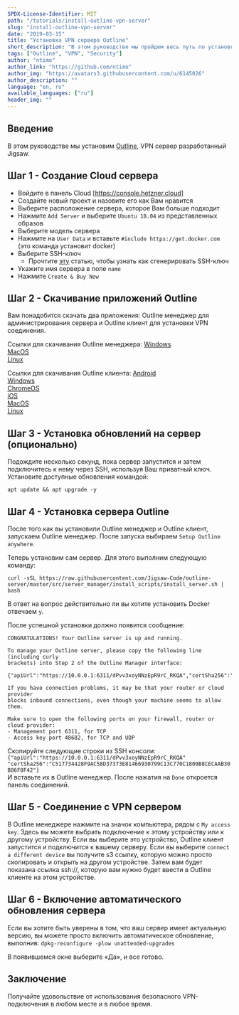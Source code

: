 ```yaml
---
SPDX-License-Identifier: MIT
path: "/tutorials/install-outline-vpn-server"
slug: "install-outline-vpn-server"
date: "2019-03-15"
title: "Установка VPN сервера Outline"
short_description: "В этом руководстве мы пройдем весь путь по установке VPN сервера Outline."
tags: ["Outline", "VPN", "Security"]
author: "ntimo"
author_link: "https://github.com/ntimo"
author_img: "https://avatars3.githubusercontent.com/u/6145026"
author_description: ""
language: "en, ru"
available_languages: ["ru"]
header_img: ""
---
```



## Введение

В этом руководстве мы установим [Outline](https://getoutline.org/), VPN сервер разработанный Jigsaw.

## Шаг 1 - Создание Cloud сервера

* Войдите в панель Cloud [https://console.hetzner.cloud]
* Создайте новый проект и назовите его как Вам нравится
* Выберите расположение сервера, которое Вам больше подходит
* Нажмите `Add Server` и выберите `Ubuntu 18.04` из представленных образов
* Выберите модель сервера
* Нажмите на `User Data` и вставьте `#include https://get.docker.com` (это команда установит docker)
* Выберите SSH-ключ
    * Прочтите [эту](https://help.github.com/en/enterprise/2.16/user/articles/generating-a-new-ssh-key-and-adding-it-to-the-ssh-agent) статью, чтобы узнать как сгенерировать SSH-ключ
* Укажите имя сервера в поле `name`
* Нажмите `Create & Buy Now`

## Шаг 2 - Скачивание приложений Outline

Вам понадобится скачать два приложения: Outline менеджер для администрирования сервера и Outline клиент для установки VPN соединения.

Ссылки для скачивания Outline менеджера:
[Windows](https://raw.githubusercontent.com/Jigsaw-Code/outline-releases/master/manager/stable/Outline-Manager.exe)  
[MacOS](https://raw.githubusercontent.com/Jigsaw-Code/outline-releases/master/manager/stable/Outline-Manager.dmg)  
[Linux](https://raw.githubusercontent.com/Jigsaw-Code/outline-releases/master/manager/stable/Outline-Manager.AppImage)  

Ссылки для скачивания Outline клиента:
[Android](https://play.google.com/store/apps/details?id=org.outline.android.client)  
[Windows](https://raw.githubusercontent.com/Jigsaw-Code/outline-releases/master/client/stable/Outline-Client.exe)  
[ChromeOS](https://play.google.com/store/apps/details?id=org.outline.android.client)  
[iOS](https://itunes.apple.com/us/app/outline-app/id1356177741)  
[MacOS](https://itunes.apple.com/us/app/outline-app/id1356178125)  
[Linux](https://raw.githubusercontent.com/Jigsaw-Code/outline-releases/master/client/stable/Outline-Client.AppImage)  

## Шаг 3 - Установка обновлений на сервер (опционально)

Подождите несколько секунд, пока сервер запустится и затем подключитесь к нему через SSH, используя Ваш приватный ключ.
Установите доступные обновления командой:

`apt update && apt upgrade -y`

## Шаг 4 - Установка сервера Outline

После того как вы установили Outline менеджер и Outline клиент, запускаем Outline менеджер. После запуска выбираем `Setup Outline anywhere`.

Теперь установим сам сервер. Для этого выполним следующую команду:
```
curl -sSL https://raw.githubusercontent.com/Jigsaw-Code/outline-server/master/src/server_manager/install_scripts/install_server.sh | bash
```

В ответ на вопрос действительно ли вы хотите установить Docker отвечаем `y`.

После успешной установки должно появится сообщение:
```
CONGRATULATIONS! Your Outline server is up and running.

To manage your Outline server, please copy the following line (including curly
brackets) into Step 2 of the Outline Manager interface:

{"apiUrl":"https://10.0.0.1:6311/dPvv3xoyNNzEpR9rC_RKQA","certSha256":"C517734428F9AC58D37373E81466930799C13C770C1809B8CECAAB30B06F0F42"}

If you have connection problems, it may be that your router or cloud provider
blocks inbound connections, even though your machine seems to allow them.

Make sure to open the following ports on your firewall, router or cloud provider:
- Management port 6311, for TCP
- Access key port 48682, for TCP and UDP
```

Скопируйте следующие строки из SSH консоли:
`{"apiUrl":"https://10.0.0.1:6311/dPvv3xoyNNzEpR9rC_RKQA" "certSha256":"C517734428F9AC58D37373E81466930799C13C770C1809B8CECAAB30B06F0F42"}`  
И вставьте их в Outline менеджер. После нажатия на `Done` откроется панель соединений.

## Шаг 5 - Соединение с VPN сервером

В Outline менеджере нажмите на значок компьютера, рядом с `My access key`. Здесь вы можете выбрать подключение к этому устройству или к другому устройству. Если вы выберите это устройство, Outline клиент запустится и подключится к вашему серверу.
Если вы выберите `connect a different device` вы получите s3 ссылку, которую можно просто скопировать и открыть на другом устройстве. Затем вам будет показана ссылка ssh://, которую вам нужно будет ввести в Outline клиенте на этом устройстве.

## Шаг 6 - Включение автоматического обновления сервера

Если вы хотите быть уверены в том, что ваш сервер имеет актуальную версию, вы можете просто включить автоматическое обновление, выполнив:
`dpkg-reconfigure -plow unattended-upgrades`  

В появившемся окне выберите «Да», и все готово.

## Заключение

Получайте удовольствие от использования безопасного VPN-подключения в любом месте и в любое время.
